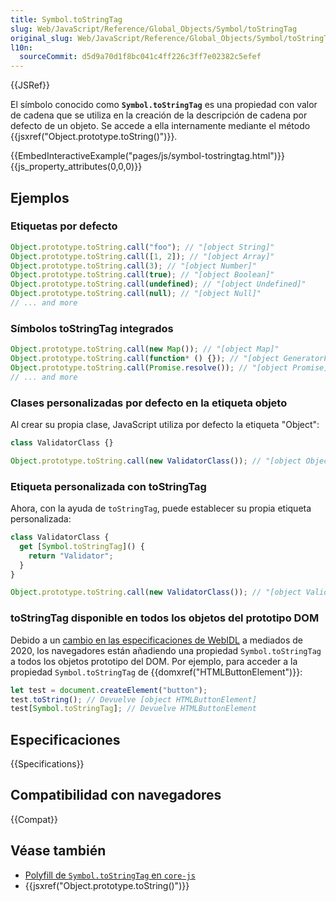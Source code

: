 ```yaml
---
title: Symbol.toStringTag
slug: Web/JavaScript/Reference/Global_Objects/Symbol/toStringTag
original_slug: Web/JavaScript/Reference/Global_Objects/Symbol/toStringTag
l10n:
  sourceCommit: d5d9a70d1f8bc041c4ff226c3ff7e02382c5efef
---
```


{{JSRef}}

El símbolo conocido como **`Symbol.toStringTag`** es una propiedad con valor de cadena que se utiliza en la creación de la descripción de cadena por defecto de un objeto. Se accede a ella internamente mediante el método {{jsxref("Object.prototype.toString()")}}.

{{EmbedInteractiveExample("pages/js/symbol-tostringtag.html")}}{{js_property_attributes(0,0,0)}}

## Ejemplos

### Etiquetas por defecto

```js
Object.prototype.toString.call("foo"); // "[object String]"
Object.prototype.toString.call([1, 2]); // "[object Array]"
Object.prototype.toString.call(3); // "[object Number]"
Object.prototype.toString.call(true); // "[object Boolean]"
Object.prototype.toString.call(undefined); // "[object Undefined]"
Object.prototype.toString.call(null); // "[object Null]"
// ... and more
```

### Símbolos toStringTag integrados

```js
Object.prototype.toString.call(new Map()); // "[object Map]"
Object.prototype.toString.call(function* () {}); // "[object GeneratorFunction]"
Object.prototype.toString.call(Promise.resolve()); // "[object Promise]"
// ... and more
```

### Clases personalizadas por defecto en la etiqueta objeto

Al crear su propia clase, JavaScript utiliza por defecto la etiqueta "Object":

```js
class ValidatorClass {}

Object.prototype.toString.call(new ValidatorClass()); // "[object Object]"
```

### Etiqueta personalizada con toStringTag

Ahora, con la ayuda de `toStringTag`, puede establecer su propia etiqueta personalizada:

```js
class ValidatorClass {
  get [Symbol.toStringTag]() {
    return "Validator";
  }
}

Object.prototype.toString.call(new ValidatorClass()); // "[object Validator]"
```

### toStringTag disponible en todos los objetos del prototipo DOM

Debido a un [cambio en las especificaciones de WebIDL](https://github.com/whatwg/webidl/pull/357) a mediados de 2020, los navegadores están añadiendo una propiedad `Symbol.toStringTag` a todos los objetos prototipo del DOM. Por ejemplo, para acceder a la propiedad `Symbol.toStringTag` de {{domxref("HTMLButtonElement")}}:

```js
let test = document.createElement("button");
test.toString(); // Devuelve [object HTMLButtonElement]
test[Symbol.toStringTag]; // Devuelve HTMLButtonElement
```

## Especificaciones

{{Specifications}}

## Compatibilidad con navegadores

{{Compat}}

## Véase también

- [Polyfill de `Symbol.toStringTag` en `core-js`](https://github.com/zloirock/core-js#ecmascript-symbol)
- {{jsxref("Object.prototype.toString()")}}
